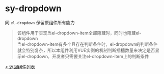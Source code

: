 sy-dropdown
===========================
同 `el-dropdown` 保留原组件所有能力<br>
> 该组件用于实现当el-dropdown-item全部隐藏时，同时也隐藏el-dropdown<br>
> 当el-dropdown-item有多个且存在判断条件时，el-dropdown的判断条件就会特别复杂，所以本组件利用VUE实例的机制判断插槽数量来决定是否显示el-dropdown，开发者只需要关注el-dropdown-item上的判断条件

[< 返回组件列表](https://github.com/i-yxs/sy-ui-pc/blob/main/README.md#组件列表)
